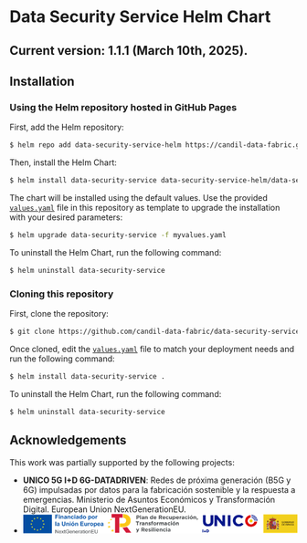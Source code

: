 # Data Security Service Helm Chart

## Current version: 1.1.1 (March 10th, 2025).

## Installation

### Using the Helm repository hosted in GitHub Pages

First, add the Helm repository:

```bash
$ helm repo add data-security-service-helm https://candil-data-fabric.github.io/data-security-service-helm/
```

Then, install the Helm Chart:

```bash
$ helm install data-security-service data-security-service-helm/data-security-service
```

The chart will be installed using the default values. Use the provided [`values.yaml`](values.yaml) file in this repository as template to upgrade the installation with your desired parameters:

```bash
$ helm upgrade data-security-service -f myvalues.yaml
```

To uninstall the Helm Chart, run the following command:

```bash
$ helm uninstall data-security-service
```

### Cloning this repository

First, clone the repository:

```bash
$ git clone https://github.com/candil-data-fabric/data-security-service-helm.git
```

Once cloned, edit the [`values.yaml`](values.yaml) file to match your deployment needs and run the following command:

```bash
$ helm install data-security-service .
```

To uninstall the Helm Chart, run the following command:

```bash
$ helm uninstall data-security-service
```

## Acknowledgements

This work was partially supported by the following projects:

- **UNICO 5G I+D 6G-DATADRIVEN**: Redes de próxima generación (B5G y 6G) impulsadas por datos para la fabricación sostenible y la respuesta a emergencias. Ministerio de Asuntos Económicos y Transformación Digital. European Union NextGenerationEU.
-
  ![UNICO](./images/ack-logo.png)

